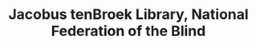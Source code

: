 ---
layout: repo
title: "Jacobus tenBroek Library, National Federation of the Blind "
id: 1774
permalink: repos/1774/
---